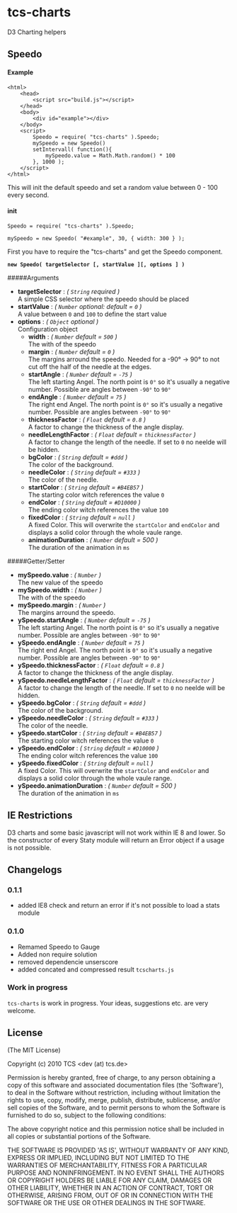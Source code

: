 tcs-charts
==========

D3 Charting helpers

## Speedo

#### Example

```
<html>
	<head>
		<script src="build.js"></script>
	</head>
	<body>
		<div id="example"></div>
	</body>
	<script>
		Speedo = require( "tcs-charts" ).Speedo;
		mySpeedo = new Speedo()
		setIntervall( function(){
			mySpeedo.value = Math.Math.random() * 100
		}, 1000 );		
	</script>
</html>
```

This will init the default speedo and set a random value between 0 - 100 every second.


#### init

```
Speedo = require( "tcs-charts" ).Speedo;

mySpeedo = new Speedo( "#example", 30, { width: 300 } );
```

First you have to require the "tcs-charts" and get the Speedo component.

**`new Speedo( targetSelector [, startValue ][, options ] )`**

#####Arguments

- **targetSelector** : *( `String` required )*  
A simple CSS selector where the speedo should be placed
- **startValue** : *( `Number` optional: default = `0` )*  
A value between `0` and `100` to define the start value
- **options** : *( `Object` optional )*  
Configuration object
  - **width** : *( `Number` default = `500` )*  
The with of the speedo
  - **margin** : *( `Number` default = `0` )*  
The margins arround the speedo. Needed for a -90° -> 90° to not cut off the half of the needle at the edges.
  - **startAngle** : *( `Number` default = `-75` )*  
The left starting Angel. The north point is `0°` so it's usually a negative number. Possible are angles between `-90°` to `90°` 
  - **endAngle** : *( `Number` default = `75` )*  
The right end Angel. The north point is `0°` so it's usually a negative number. Possible are angles between `-90°` to `90°` 
  - **thicknessFactor** : *( `Float` default = `0.8` )*  
A factor to change the thickness of the angle display.
  - **needleLengthFactor** : *( `Float` default = `thicknessFactor` )*  
A factor to change the length of the needle. If set to `0` no neelde will be hidden. 
  - **bgColor** : *( `String` default = `#ddd` )*  
The color of the background.
  - **needleColor** : *( `String` default = `#333` )*  
The color of the needle. 
  - **startColor** : *( `String` default = `#B4EB57` )*  
The starting color witch references the value `0`
  - **endColor** : *( `String` default = `#D10000` )*  
The ending color witch references the value `100`
  - **fixedColor** : *( `String` default = `null` )*  
A fixed Color. This will overwrite the `startColor` and `endColor` and displays a solid color through the whole vaule range.
  - **animationDuration** : *( `Number` default = 500 )*  
The duration of the animation in `ms`

#####Getter/Setter

- **mySpeedo.value** : *( `Number` )*  
The new value of the speedo
- **mySpeedo.width** : *( `Number` )*  
The with of the speedo
- **mySpeedo.margin** : *( `Number` )*  
The margins arround the speedo.
- **ySpeedo.startAngle** : *( `Number` default = `-75` )*  
The left starting Angel. The north point is `0°` so it's usually a negative number. Possible are angles between `-90°` to `90°` 
- **ySpeedo.endAngle** : *( `Number` default = `75` )*  
The right end Angel. The north point is `0°` so it's usually a negative number. Possible are angles between `-90°` to `90°` 
- **ySpeedo.thicknessFactor** : *( `Float` default = `0.8` )*  
A factor to change the thickness of the angle display.
- **ySpeedo.needleLengthFactor** : *( `Float` default = `thicknessFactor` )*  
A factor to change the length of the needle. If set to `0` no neelde will be hidden. 
- **ySpeedo.bgColor** : *( `String` default = `#ddd` )*  
The color of the background.
- **ySpeedo.needleColor** : *( `String` default = `#333` )*  
The color of the needle. 
- **ySpeedo.startColor** : *( `String` default = `#B4EB57` )*  
The starting color witch references the value `0`
- **ySpeedo.endColor** : *( `String` default = `#D10000` )*  
The ending color witch references the value `100`
- **ySpeedo.fixedColor** : *( `String` default = `null` )*  
A fixed Color. This will overwrite the `startColor` and `endColor` and displays a solid color through the whole vaule range.
- **ySpeedo.animationDuration** : *( `Number` default = 500 )*  
The duration of the animation in `ms`

## IE Restrictions

D3 charts and some basic javascript will not work within IE 8 and lower.
So the constructor of every Staty module will return an Error object if a usage is not possible.

## Changelogs

### 0.1.1

- added IE8 check and return an error if it's not possible to load a stats module

### 0.1.0

* Remamed Speedo to Gauge
* Added non require solution
* removed dependencie unserscore
* added concated and compressed result `tcscharts.js`

### Work in progress

`tcs-charts` is work in progress. Your ideas, suggestions etc. are very welcome.

## License 

(The MIT License)

Copyright (c) 2010 TCS &lt;dev (at) tcs.de&gt;

Permission is hereby granted, free of charge, to any person obtaining
a copy of this software and associated documentation files (the
'Software'), to deal in the Software without restriction, including
without limitation the rights to use, copy, modify, merge, publish,
distribute, sublicense, and/or sell copies of the Software, and to
permit persons to whom the Software is furnished to do so, subject to
the following conditions:

The above copyright notice and this permission notice shall be
included in all copies or substantial portions of the Software.

THE SOFTWARE IS PROVIDED 'AS IS', WITHOUT WARRANTY OF ANY KIND,
EXPRESS OR IMPLIED, INCLUDING BUT NOT LIMITED TO THE WARRANTIES OF
MERCHANTABILITY, FITNESS FOR A PARTICULAR PURPOSE AND NONINFRINGEMENT.
IN NO EVENT SHALL THE AUTHORS OR COPYRIGHT HOLDERS BE LIABLE FOR ANY
CLAIM, DAMAGES OR OTHER LIABILITY, WHETHER IN AN ACTION OF CONTRACT,
TORT OR OTHERWISE, ARISING FROM, OUT OF OR IN CONNECTION WITH THE
SOFTWARE OR THE USE OR OTHER DEALINGS IN THE SOFTWARE.